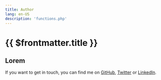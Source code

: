 ```yaml
---
title: Author
lang: en-US
description: 'functions.php'
---
```


# {{ $frontmatter.title }}

## Lorem

If you want to get in touch, you can find me on [GitHub](https://github.com/stefanobartoletti), [Twitter](https://twitter.com/ste_bartoletti) or [LinkedIn](https://www.linkedin.com/in/bartolettistefano).